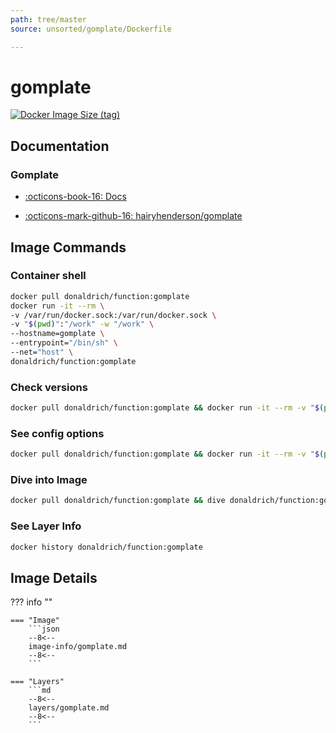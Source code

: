 ```yaml
---
path: tree/master
source: unsorted/gomplate/Dockerfile

---
```


# gomplate

[![Docker Image Size (tag)](https://img.shields.io/docker/image-size/donaldrich/function/gomplate?color=blue&label=donaldrich/function:gomplate&logo=docker&style=flat-square)](https://hub.docker.com/r/donaldrich/function/gomplate)

## Documentation

### Gomplate

* [:octicons-book-16: Docs](https://docs.gomplate.ca)

* [:octicons-mark-github-16: hairyhenderson/gomplate](https://github.com/hairyhenderson/gomplate)

## Image Commands

### Container shell

```sh
docker pull donaldrich/function:gomplate
docker run -it --rm \
-v /var/run/docker.sock:/var/run/docker.sock \
-v "$(pwd)":"/work" -w "/work" \
--hostname=gomplate \
--entrypoint="/bin/sh" \
--net="host" \
donaldrich/function:gomplate
```

### Check versions

```sh
docker pull donaldrich/function:gomplate && docker run -it --rm -v "$(pwd):/data" -w "/data" donaldrich/function:gomplate validate
```

### See config options

```sh
docker pull donaldrich/function:gomplate && docker run -it --rm -v "$(pwd):/data" -w "/data" donaldrich/function:gomplate help
```

### Dive into Image

```sh
docker pull donaldrich/function:gomplate && dive donaldrich/function:gomplate
```

### See Layer Info

```sh
docker history donaldrich/function:gomplate
```

## Image Details

??? info ""

    === "Image"
        ```json
        --8<--
        image-info/gomplate.md
        --8<--
        ```

    === "Layers"
        ```md
        --8<--
        layers/gomplate.md
        --8<--
        ```

